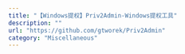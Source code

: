 ```yaml
---
title: "【Windows提权】Priv2Admin-Windows提权工具"
description: ""
url: "https://github.com/gtworek/Priv2Admin"
category: "Miscellaneous"
---
```

